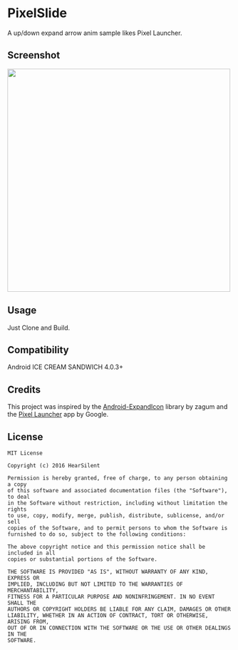 # PixelSlide

A up/down expand arrow anim sample likes Pixel Launcher.

## Screenshot
<img src="https://raw.githubusercontent.com/hearsilent/PixelSlide/master/screenshots/screenrecord.gif" height="500">

## Usage

Just Clone and Build.

## Compatibility

Android ICE CREAM SANDWICH 4.0.3+

## Credits

This project was inspired by the [Android-ExpandIcon](https://github.com/zagum/Android-ExpandIcon) library by zagum and the [Pixel Launcher](https://play.google.com/store/apps/details?id=com.google.android.apps.nexuslauncher) app by Google.

## License

    MIT License

    Copyright (c) 2016 HearSilent

    Permission is hereby granted, free of charge, to any person obtaining a copy
    of this software and associated documentation files (the "Software"), to deal
    in the Software without restriction, including without limitation the rights
    to use, copy, modify, merge, publish, distribute, sublicense, and/or sell
    copies of the Software, and to permit persons to whom the Software is
    furnished to do so, subject to the following conditions:

    The above copyright notice and this permission notice shall be included in all
    copies or substantial portions of the Software.

    THE SOFTWARE IS PROVIDED "AS IS", WITHOUT WARRANTY OF ANY KIND, EXPRESS OR
    IMPLIED, INCLUDING BUT NOT LIMITED TO THE WARRANTIES OF MERCHANTABILITY,
    FITNESS FOR A PARTICULAR PURPOSE AND NONINFRINGEMENT. IN NO EVENT SHALL THE
    AUTHORS OR COPYRIGHT HOLDERS BE LIABLE FOR ANY CLAIM, DAMAGES OR OTHER
    LIABILITY, WHETHER IN AN ACTION OF CONTRACT, TORT OR OTHERWISE, ARISING FROM,
    OUT OF OR IN CONNECTION WITH THE SOFTWARE OR THE USE OR OTHER DEALINGS IN THE
    SOFTWARE.
